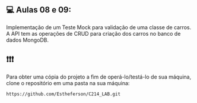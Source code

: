 ## :computer: Aulas 08 e 09:
Implementação de um Teste Mock para validação de uma classe de carros. A API tem as operações de CRUD para criação dos carros no banco de dados MongoDB.

## ❗❗❗
Para obter uma cópia do projeto a fim de operá-lo/testá-lo de sua máquina, clone o repositório em uma pasta na sua máquina:
```
https://github.com/Estheferson/C214_LAB.git
```
